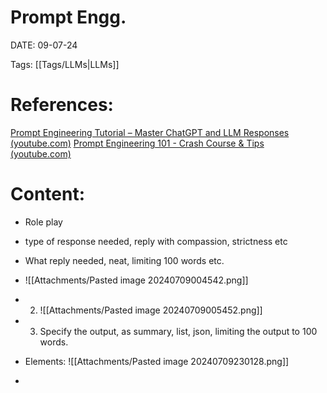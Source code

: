 
# Prompt Engg.


DATE:  09-07-24


Tags: [[Tags/LLMs|LLMs]]

# References: 
[Prompt Engineering Tutorial – Master ChatGPT and LLM Responses (youtube.com)](https://www.youtube.com/watch?v=_ZvnD73m40o&t=47s)
[Prompt Engineering 101 - Crash Course & Tips (youtube.com)](https://www.youtube.com/watch?v=aOm75o2Z5-o&t=11s)



# Content:


- Role play
- type of response needed, reply with compassion, strictness etc
- What reply needed, neat, limiting 100 words etc.
- ![[Attachments/Pasted image 20240709004542.png]]
- 2. ![[Attachments/Pasted image 20240709005452.png]]
- 3. Specify the output, as summary, list, json, limiting the output to 100 words.

- Elements:
  ![[Attachments/Pasted image 20240709230128.png]]
- 



